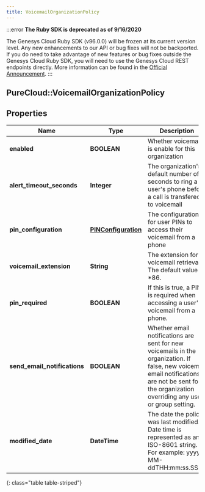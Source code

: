 ```yaml
---
title: VoicemailOrganizationPolicy
---
```


:::error
**The Ruby SDK is deprecated as of 9/16/2020**

The Genesys Cloud Ruby SDK (v96.0.0) will be frozen at its current version level. Any new enhancements to our API or bug fixes will not be backported. If you do need to take advantage of new features or bug fixes outside the Genesys Cloud Ruby SDK, you will need to use the Genesys Cloud REST endpoints directly. More information can be found in the [Official Announcement](https://developer.mypurecloud.com/forum/t/announcement-genesys-cloud-ruby-sdk-end-of-life/8850).
:::


## PureCloud::VoicemailOrganizationPolicy

## Properties

|Name | Type | Description | Notes|
|------------ | ------------- | ------------- | -------------|
| **enabled** | **BOOLEAN** | Whether voicemail is enable for this organization | [optional] |
| **alert_timeout_seconds** | **Integer** | The organization&#39;s default number of seconds to ring a user&#39;s phone before a call is transfered to voicemail | [optional] |
| **pin_configuration** | [**PINConfiguration**](PINConfiguration.html) | The configuration for user PINs to access their voicemail from a phone | [optional] |
| **voicemail_extension** | **String** | The extension for voicemail retrieval.  The default value is *86. | [optional] |
| **pin_required** | **BOOLEAN** | If this is true, a PIN is required when accessing a user&#39;s voicemail from a phone. | [optional] |
| **send_email_notifications** | **BOOLEAN** | Whether email notifications are sent for new voicemails in the organization. If false, new voicemail email notifications are not be sent for the organization overriding any user or group setting. | [optional] |
| **modified_date** | **DateTime** | The date the policy was last modified. Date time is represented as an ISO-8601 string. For example: yyyy-MM-ddTHH:mm:ss.SSSZ | [optional] |
{: class="table table-striped"}


